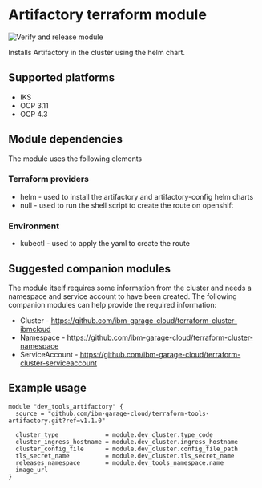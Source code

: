 # Artifactory terraform module

![Verify and release module](https://github.com/ibm-garage-cloud/terraform-tools-artifactory/workflows/Verify%20and%20release%20module/badge.svg?branch=master)

Installs Artifactory in the cluster using the helm chart.

## Supported platforms

- IKS
- OCP 3.11
- OCP 4.3

## Module dependencies

The module uses the following elements

### Terraform providers

- helm - used to install the artifactory and artifactory-config helm charts
- null - used to run the shell script to create the route on openshift

### Environment

- kubectl - used to apply the yaml to create the route

## Suggested companion modules

The module itself requires some information from the cluster and needs a
namespace and service account to have been created. The following companion
modules can help provide the required information:

- Cluster - https://github.com/ibm-garage-cloud/terraform-cluster-ibmcloud
- Namespace - https://github.com/ibm-garage-cloud/terraform-cluster-namespace
- ServiceAccount - https://github.com/ibm-garage-cloud/terraform-cluster-serviceaccount

## Example usage

```hcl-terraform
module "dev_tools_artifactory" {
  source = "github.com/ibm-garage-cloud/terraform-tools-artifactory.git?ref=v1.1.0"

  cluster_type             = module.dev_cluster.type_code
  cluster_ingress_hostname = module.dev_cluster.ingress_hostname
  cluster_config_file      = module.dev_cluster.config_file_path
  tls_secret_name          = module.dev_cluster.tls_secret_name
  releases_namespace       = module.dev_tools_namespace.name
  image_url
}
```

